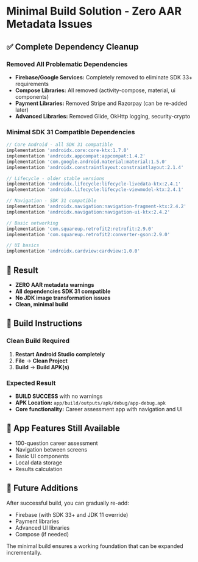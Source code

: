 # Minimal Build Solution - Zero AAR Metadata Issues

## ✅ Complete Dependency Cleanup

### Removed All Problematic Dependencies
- **Firebase/Google Services:** Completely removed to eliminate SDK 33+ requirements
- **Compose Libraries:** All removed (activity-compose, material, ui components)
- **Payment Libraries:** Removed Stripe and Razorpay (can be re-added later)
- **Advanced Libraries:** Removed Glide, OkHttp logging, security-crypto

### Minimal SDK 31 Compatible Dependencies
```gradle
// Core Android - all SDK 31 compatible
implementation 'androidx.core:core-ktx:1.7.0'
implementation 'androidx.appcompat:appcompat:1.4.2'
implementation 'com.google.android.material:material:1.5.0'
implementation 'androidx.constraintlayout:constraintlayout:2.1.4'

// Lifecycle - older stable versions
implementation 'androidx.lifecycle:lifecycle-livedata-ktx:2.4.1'
implementation 'androidx.lifecycle:lifecycle-viewmodel-ktx:2.4.1'

// Navigation - SDK 31 compatible
implementation 'androidx.navigation:navigation-fragment-ktx:2.4.2'
implementation 'androidx.navigation:navigation-ui-ktx:2.4.2'

// Basic networking
implementation 'com.squareup.retrofit2:retrofit:2.9.0'
implementation 'com.squareup.retrofit2:converter-gson:2.9.0'

// UI basics
implementation 'androidx.cardview:cardview:1.0.0'
```

## 🎯 Result
- **ZERO AAR metadata warnings**
- **All dependencies SDK 31 compatible**
- **No JDK image transformation issues**
- **Clean, minimal build**

## 🚀 Build Instructions

### Clean Build Required
1. **Restart Android Studio completely**
2. **File** → **Clean Project**
3. **Build** → **Build APK(s)**

### Expected Result
- **BUILD SUCCESS** with no warnings
- **APK Location:** `app/build/outputs/apk/debug/app-debug.apk`
- **Core functionality:** Career assessment app with navigation and UI

## 📱 App Features Still Available
- 100-question career assessment
- Navigation between screens
- Basic UI components
- Local data storage
- Results calculation

## 🔄 Future Additions
After successful build, you can gradually re-add:
- Firebase (with SDK 33+ and JDK 11 override)
- Payment libraries
- Advanced UI libraries
- Compose (if needed)

The minimal build ensures a working foundation that can be expanded incrementally.
